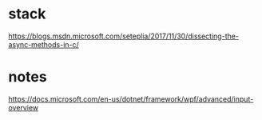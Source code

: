# stack

https://blogs.msdn.microsoft.com/seteplia/2017/11/30/dissecting-the-async-methods-in-c/

# notes

https://docs.microsoft.com/en-us/dotnet/framework/wpf/advanced/input-overview

